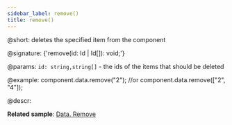 ```yaml
---
sidebar_label: remove()
title: remove()
---          
```


@short: deletes the specified item from the component

@signature: {'remove(id: Id | Id[]): void;'}

@params:
`id: string,string[]` - the ids of the items that should be deleted 

@example:
component.data.remove("2");
//or
component.data.remove(["2", "4"]);

@descr:

**Related sample**: [Data. Remove](https://snippet.dhtmlx.com/ugdlqgp5)

[comment]: # (@related:window/customization.md#controls-and-operations)
